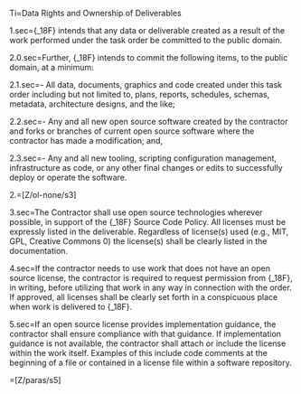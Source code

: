 Ti=Data Rights and Ownership of Deliverables

1.sec={_18F} intends that any data or deliverable created as a result of the work performed under the task order be committed to the public domain.

2.0.sec=Further, {_18F} intends to commit the following items, to the public domain, at a minimum:

2.1.sec=- All data, documents, graphics and code created under this task order including but not limited to, plans, reports, schedules, schemas, metadata, architecture designs, and the like;

2.2.sec=- Any and all new open source software created by the contractor and forks or branches of current open source software where the contractor has made a modification; and,

2.3.sec=- Any and all new tooling, scripting configuration management, infrastructure as code, or any other final changes or edits to successfully deploy or operate the software.

2.=[Z/ol-none/s3]

3.sec=The Contractor shall use open source technologies wherever possible, in support of the {_18F} Source Code Policy. All licenses must be expressly listed in the deliverable. Regardless of license(s) used (e.g., MIT, GPL, Creative Commons 0) the license(s) shall be clearly listed in the documentation.

4.sec=If the contractor needs to use work that does not have an open source license, the contractor is required to request permission from {_18F}, in writing, before utilizing that work in any way in connection with the order. If approved, all licenses shall be clearly set forth in a conspicuous place when work is delivered to {_18F}.

5.sec=If an open source license provides implementation guidance, the contractor shall ensure compliance with that guidance. If implementation guidance is not available, the contractor shall attach or include the license within the work itself. Examples of this include code comments at the beginning of a file or contained in a license file within a software repository.

=[Z/paras/s5]
